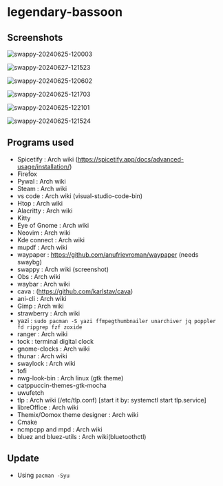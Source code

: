 # legendary-bassoon
## Screenshots

![swappy-20240625-120003](https://github.com/notsuju/legendary-bassoon/assets/131643792/81ff1886-15c4-4a40-b439-445ea364f7be)

![swappy-20240627-121523](https://github.com/notsuju/legendary-bassoon/assets/131643792/15d15130-7453-423f-86ef-5d9a956b46d0)

![swappy-20240625-120602](https://github.com/notsuju/legendary-bassoon/assets/131643792/f7d499b3-3c73-40e2-9bf1-2acd1299fd83)

![swappy-20240625-121703](https://github.com/notsuju/legendary-bassoon/assets/131643792/b3ac56e7-ac9c-4a23-96ed-91df8b910759)

![swappy-20240625-122101](https://github.com/notsuju/legendary-bassoon/assets/131643792/cccd2534-37df-4d0b-8458-e6c4d0967e30)

![swappy-20240625-121524](https://github.com/notsuju/legendary-bassoon/assets/131643792/01c5ef22-d13f-4653-97b8-02f5ef49014f)

## Programs used

+ Spicetify : Arch wiki (https://spicetify.app/docs/advanced-usage/installation/)
+ Firefox
+ Pywal : Arch wiki
+ Steam : Arch wiki
+ vs code : Arch wiki (visual-studio-code-bin)
+ Htop : Arch wiki
+ Alacritty : Arch wiki
+ Kitty 
+ Eye of Gnome : Arch wiki
+ Neovim : Arch wiki
+ Kde connect : Arch wiki
+ mupdf : Arch wiki
+ waypaper : https://github.com/anufrievroman/waypaper (needs swaybg)
+ swappy : Arch wiki (screenshot)
+ Obs : Arch wiki
+ waybar : Arch wiki
+ cava : (https://github.com/karlstav/cava)
+ ani-cli : Arch wiki
+ Gimp : Arch wiki
+ strawberry : Arch wiki
+ yazi : `sudo pacman -S yazi ffmpegthumbnailer unarchiver jq poppler fd ripgrep fzf zoxide`
+ ranger : Arch wiki
+ tock : terminal digital clock
+ gnome-clocks : Arch wiki
+ thunar : Arch wiki
+ swaylock : Arch wiki
+ tofi
+ nwg-look-bin : Arch linux (gtk theme)
+ catppuccin-themes-gtk-mocha
+ uwufetch
+ tlp : Arch wiki (/etc/tlp.conf) [start it by: systemctl start tlp.service]
+ libreOffice : Arch wiki
+ Themix/Oomox theme designer : Arch wiki
+ Cmake
+ ncmpcpp and mpd : Arch wiki
+ bluez and bluez-utils : Arch wiki(bluetoothctl)

## Update

+ Using `pacman -Syu`

